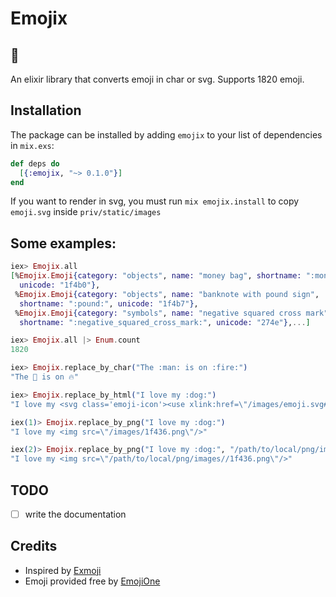 # Emojix

## 💩

An elixir library that converts emoji in char or svg. Supports 1820 emoji.

## Installation

The package can be installed by adding `emojix` to your list of dependencies in `mix.exs`:

```elixir
def deps do
  [{:emojix, "~> 0.1.0"}]
end
```

If you want to render in svg, you must run `mix emojix.install` to copy `emoji.svg` inside `priv/static/images`

## Some examples:

```elixir
iex> Emojix.all
[%Emojix.Emoji{category: "objects", name: "money bag", shortname: ":moneybag:",
  unicode: "1f4b0"},
 %Emojix.Emoji{category: "objects", name: "banknote with pound sign",
  shortname: ":pound:", unicode: "1f4b7"},
 %Emojix.Emoji{category: "symbols", name: "negative squared cross mark",
  shortname: ":negative_squared_cross_mark:", unicode: "274e"},...]

iex> Emojix.all |> Enum.count
1820

iex> Emojix.replace_by_char("The :man: is on :fire:")
"The 👨 is on 🔥"

iex> Emojix.replace_by_html("I love my :dog:")
"I love my <svg class='emoji-icon'><use xlink:href=\"/images/emoji.svg#emoji-1f436\"></svg>"

iex(1)> Emojix.replace_by_png("I love my :dog:")
"I love my <img src=\"/images/1f436.png\"/>"

iex(2)> Emojix.replace_by_png("I love my :dog:", "/path/to/local/png/images/")
"I love my <img src=\"/path/to/local/png/images//1f436.png\"/>"
```

## TODO

- [ ] write the documentation

## Credits

* Inspired by [Exmoji](https://github.com/mroth/exmoji)
* Emoji provided free by [EmojiOne](http://emojione.com/)
